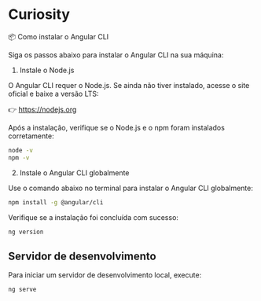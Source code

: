 # Curiosity

📦 Como instalar o Angular CLI

Siga os passos abaixo para instalar o Angular CLI na sua máquina:

1. Instale o Node.js

O Angular CLI requer o Node.js. Se ainda não tiver instalado, acesse o site oficial e baixe a versão LTS:

👉 https://nodejs.org

Após a instalação, verifique se o Node.js e o npm foram instalados corretamente:

```bash
node -v
npm -v
```

2. Instale o Angular CLI globalmente

Use o comando abaixo no terminal para instalar o Angular CLI globalmente:

```bash
npm install -g @angular/cli
```

Verifique se a instalação foi concluída com sucesso:
```bash
ng version
```

## Servidor de desenvolvimento

Para iniciar um servidor de desenvolvimento local, execute:

```bash
ng serve
```